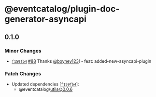 # @eventcatalog/plugin-doc-generator-asyncapi

## 0.1.0
### Minor Changes



- [`f159fb4`](https://github.com/boyney123/eventcatalog/commit/f159fb49c13e22546a538e6fd932b592b017647d) [#88](https://github.com/boyney123/eventcatalog/pull/88) Thanks [@boyney123](https://github.com/boyney123)! - feat: added-new-asyncapi-plugin


### Patch Changes

- Updated dependencies [[`f159fb4`](https://github.com/boyney123/eventcatalog/commit/f159fb49c13e22546a538e6fd932b592b017647d)]:
  - @eventcatalog/utils@0.0.6
